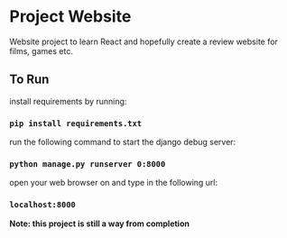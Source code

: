 # Project Website
Website project to learn React and hopefully create a review website for films, games etc.

## To Run

install requirements by running:

### `pip install requirements.txt`

run the following command to start the django debug server:

### `python manage.py runserver 0:8000`

open your web browser on and type in the following url:

### `localhost:8000`

**Note: this project is still a way from completion**

